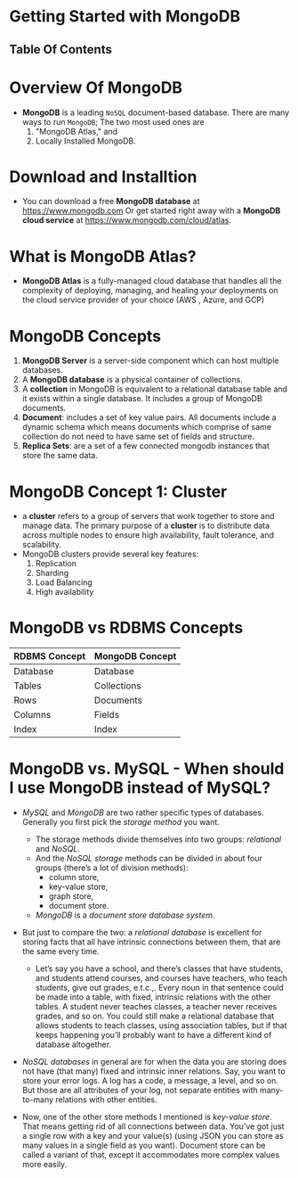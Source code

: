 # Getting Started with MongoDB

## Table Of Contents
# Overview Of MongoDB
* __MongoDB__ is a leading `NoSQL` document-based database. There are many ways to run `MongoDB`; The two most used ones are 
  1. "MongoDB Atlas," and 
  2. Locally Installed MongoDB.

# Download and Installtion
* You can download a free __MongoDB database__ at https://www.mongodb.com Or get started right away with a __MongoDB cloud service__ at https://www.mongodb.com/cloud/atlas.

# What is MongoDB Atlas?
* __MongoDB Atlas__ is a fully-managed cloud database that handles all the complexity of deploying, managing, and healing your deployments on the cloud service provider of your choice (AWS , Azure, and GCP)

# MongoDB Concepts
1. __MongoDB Server__ is a server-side component which can host multiple databases.
2. A __MongoDB database__ is a physical container of collections.
3. A __collection__ in MongoDB is equivalent to a relational database table and it exists within a single database. It includes a group of MongoDB documents.
4. __Document__: includes a set of key value pairs.  All documents include a dynamic schema which means documents which comprise of same collection do not need to have same set of fields and structure.
5. __Replica Sets__: are a set of a few connected mongodb instances that store the same data.

# MongoDB Concept 1: Cluster
* a __cluster__ refers to a group of servers that work together to store and manage data. The primary purpose of a __cluster__ is to distribute data across multiple nodes to ensure high availability, fault tolerance, and scalability. 
* MongoDB clusters provide several key features:
  1. Replication
  2. Sharding
  3. Load Balancing
  4. High availability

# MongoDB vs RDBMS Concepts
RDBMS Concept | MongoDB Concept
| -------- | ------------ |
Database | Database
Tables | Collections
Rows | Documents
Columns | Fields
Index | Index

# MongoDB vs. MySQL - When should I use MongoDB instead of MySQL?
* _MySQL_ and _MongoDB_ are two rather specific types of databases. Generally you first pick the _storage method_ you want. 
    * The storage methods divide themselves into two groups: _relational_ and _NoSQL_. 
    * And the _NoSQL storage_ methods can be divided in about four groups (there’s a lot of division methods): 
      * column store, 
      * key-value store, 
      * graph store, 
      * document store.
    * _MongoDB_ is a _document store database system_.

* But just to compare the two: a _relational database_ is excellent for storing facts that all have intrinsic connections between them, that are the same every time. 
    * Let’s say you have a school, and there’s classes that have students, and students attend courses, and courses have teachers, who teach students, give out grades, e.t.c.,. Every noun in that sentence could be made into a table, with fixed, intrinsic relations with the other tables. A student never teaches classes, a teacher never receives grades, and so on. You could still make a relational database that allows students to teach classes, using association tables, but if that keeps happening you’ll probably want to have a different kind of database altogether.
  
* _NoSQL databases_ in general are for when the data you are storing does not have (that many) fixed and intrinsic inner relations. Say, you want to store your error logs. A log has a code, a message, a level, and so on. But those are all attributes of your log, not separate entities with many-to-many relations with other entities.
  
* Now, one of the other store methods I mentioned is _key-value store_. That means getting rid of all connections between data. You’ve got just a single row with a key and your value(s) (using JSON you can store as many values in a single field as you want). Document store can be called a variant of that, except it accommodates more complex values more easily.